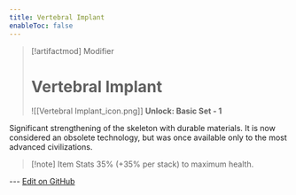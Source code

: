 ```yaml
---
title: Vertebral Implant
enableToc: false
---
```

> [!artifactmod] Modifier
>
> # Vertebral Implant
>
> ![[Vertebral Implant_icon.png]]
> **Unlock: Basic Set - 1** 

Significant strengthening of the skeleton with durable materials. It is now considered an obsolete technology, but was once available only to the most advanced civilizations.

> [!note] Item Stats
> 35% (+35% per stack) to maximum health.

--- [Edit on GitHub](https://github.com/Mondrethos/gatekeeperwiki/edit/main/content/Artifacts/VertebralImplant.md)